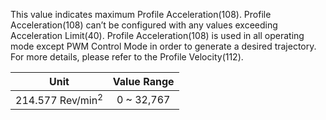 This value indicates maximum Profile Acceleration(108). Profile Acceleration(108) can’t be configured with any values exceeding Acceleration Limit(40). Profile Acceleration(108) is used in all operating mode except PWM Control Mode in order to generate a desired trajectory. For more details, please refer to the Profile Velocity(112).

|Unit|Value Range|
| :---: | :---: |
|214.577 Rev/min<sup>2</sup>|0 ~ 32,767|

[Protocol]: /docs/en/dxl/protocol1/#error
